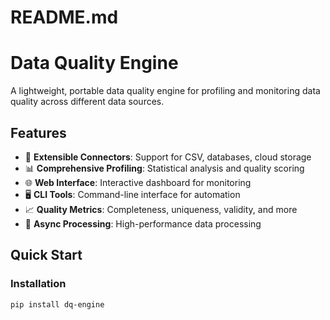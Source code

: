 # README.md
# Data Quality Engine

A lightweight, portable data quality engine for profiling and monitoring data quality across different data sources.

## Features

- 🔌 **Extensible Connectors**: Support for CSV, databases, cloud storage
- 📊 **Comprehensive Profiling**: Statistical analysis and quality scoring
- 🌐 **Web Interface**: Interactive dashboard for monitoring
- 🖥️ **CLI Tools**: Command-line interface for automation
- 📈 **Quality Metrics**: Completeness, uniqueness, validity, and more
- 🔄 **Async Processing**: High-performance data processing

## Quick Start

### Installation

```bash
pip install dq-engine
